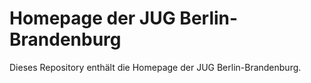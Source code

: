 # Homepage der JUG Berlin-Brandenburg

Dieses Repository enthält die Homepage der JUG Berlin-Brandenburg.


